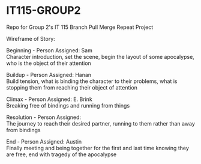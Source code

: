 # IT115-GROUP2
Repo for Group 2's IT 115 Branch Pull Merge Repeat Project

Wireframe of Story:

Beginning - Person Assigned: Sam  
Character introduction, set the scene, begin the layout of some apocalypse, who is the object of their attention

Buildup - Person Assigned:  Hanan      
Build tension, what is binding the character to their problems, what is stopping them from reaching their object of attention

Climax - Person Assigned:  E. Brink  
Breaking free of bindings and running from things

Resolution - Person Assigned:  
The journey to reach their desired partner, running to them rather than away from bindings

End - Person Assigned: Austin  
Finally meeting and being together for the first and last time knowing they are free, end with tragedy of the apocalypse

